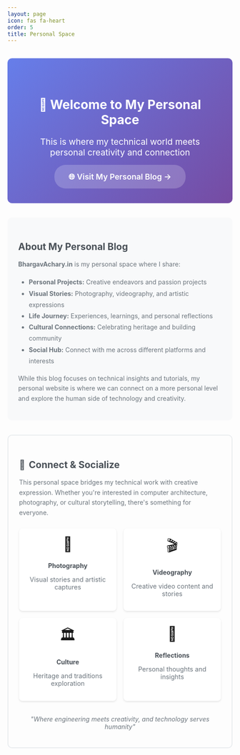 ```yaml
---
layout: page
icon: fas fa-heart
order: 5
title: Personal Space
---
```


<div style="text-align: center; padding: 3rem; background: linear-gradient(135deg, #667eea 0%, #764ba2 100%); border-radius: 10px; color: white; margin: 2rem 0;">
  <h1 style="margin-bottom: 1rem;">💖 Welcome to My Personal Space</h1>
  <p style="font-size: 1.2rem; margin-bottom: 2rem;">This is where my technical world meets personal creativity and connection</p>
  <a href="https://bhargavachary.in" target="_blank" style="background: rgba(255,255,255,0.2); padding: 1rem 2rem; border-radius: 25px; color: white; text-decoration: none; font-weight: 600; font-size: 1.1rem; transition: all 0.3s;">
    🌐 Visit My Personal Blog →
  </a>
</div>

<div style="margin-top: 2rem; padding: 1.5rem; background: #f8f9fa; border-radius: 10px;">
  <h2 style="color: #495057; margin-bottom: 1rem;">About My Personal Blog</h2>
  <p style="color: #6c757d; line-height: 1.6;">
    <strong>BhargavAchary.in</strong> is my personal space where I share:
  </p>
  <ul style="color: #6c757d; line-height: 1.8; margin: 1rem 0;">
    <li><strong>Personal Projects:</strong> Creative endeavors and passion projects</li>
    <li><strong>Visual Stories:</strong> Photography, videography, and artistic expressions</li>
    <li><strong>Life Journey:</strong> Experiences, learnings, and personal reflections</li>
    <li><strong>Cultural Connections:</strong> Celebrating heritage and building community</li>
    <li><strong>Social Hub:</strong> Connect with me across different platforms and interests</li>
  </ul>
  <p style="color: #6c757d; line-height: 1.6;">
    While this blog focuses on technical insights and tutorials, my personal website is where we can connect on a more personal level and explore the human side of technology and creativity.
  </p>
</div>

<div style="margin-top: 2rem; padding: 1.5rem; border: 2px solid #e9ecef; border-radius: 10px;">
  <h2 style="color: #495057; margin-bottom: 1rem; display: flex; align-items: center;">
    <span style="margin-right: 0.5rem;">🤝</span>Connect & Socialize
  </h2>
  <p style="color: #6c757d; line-height: 1.6; margin-bottom: 1.5rem;">
    This personal space bridges my technical work with creative expression. Whether you're interested in computer architecture, photography, or cultural storytelling, there's something for everyone.
  </p>
  
  <div style="display: grid; grid-template-columns: repeat(auto-fit, minmax(200px, 1fr)); gap: 1rem; margin: 1.5rem 0;">
    <div style="text-align: center; padding: 1rem; background: #fff; border-radius: 8px; box-shadow: 0 2px 4px rgba(0,0,0,0.1);">
      <div style="font-size: 2rem; margin-bottom: 0.5rem;">📸</div>
      <h4 style="color: #495057; margin-bottom: 0.5rem;">Photography</h4>
      <p style="color: #6c757d; font-size: 0.9rem;">Visual stories and artistic captures</p>
    </div>
    <div style="text-align: center; padding: 1rem; background: #fff; border-radius: 8px; box-shadow: 0 2px 4px rgba(0,0,0,0.1);">
      <div style="font-size: 2rem; margin-bottom: 0.5rem;">🎬</div>
      <h4 style="color: #495057; margin-bottom: 0.5rem;">Videography</h4>
      <p style="color: #6c757d; font-size: 0.9rem;">Creative video content and stories</p>
    </div>
    <div style="text-align: center; padding: 1rem; background: #fff; border-radius: 8px; box-shadow: 0 2px 4px rgba(0,0,0,0.1);">
      <div style="font-size: 2rem; margin-bottom: 0.5rem;">🏛️</div>
      <h4 style="color: #495057; margin-bottom: 0.5rem;">Culture</h4>
      <p style="color: #6c757d; font-size: 0.9rem;">Heritage and traditions exploration</p>
    </div>
    <div style="text-align: center; padding: 1rem; background: #fff; border-radius: 8px; box-shadow: 0 2px 4px rgba(0,0,0,0.1);">
      <div style="font-size: 2rem; margin-bottom: 0.5rem;">💭</div>
      <h4 style="color: #495057; margin-bottom: 0.5rem;">Reflections</h4>
      <p style="color: #6c757d; font-size: 0.9rem;">Personal thoughts and insights</p>
    </div>
  </div>

  <div style="text-align: center; margin-top: 2rem;">
    <p style="color: #6c757d; font-style: italic;">"Where engineering meets creativity, and technology serves humanity"</p>
  </div>
</div>